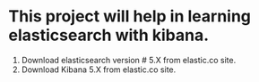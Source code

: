 # This project will help in learning elasticsearch with kibana.

1. Download elasticsearch version # 5.X from elastic.co site.
2. Download Kibana 5.X from elastic.co site.

